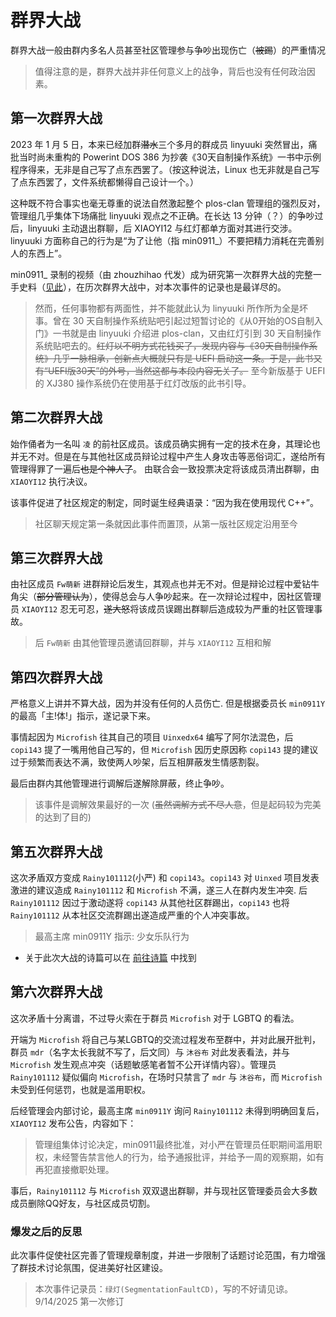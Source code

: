 # 群界大战

群界大战一般由群内多名人员甚至社区管理参与争吵出现伤亡（~~被踢~~）的严重情况

> 值得注意的是，群界大战并非任何意义上的战争，背后也没有任何政治因素。

## 第一次群界大战

2023 年 1 月 5 日，本来已经加群~~潜水~~三个多月的群成员 linyuuki 突然冒出，痛批当时尚未重构的 Powerint DOS 386 为抄袭《30天自制操作系统》一书中示例程序得来，无非是自己写了点东西罢了。（按这种说法，Linux 也无非就是自己写了点东西罢了，文件系统都懒得自己设计一个。）

这种既不符合事实也毫无尊重的说法自然激起整个 plos-clan 管理组的强烈反对，管理组几乎集体下场痛批 linyuuki 观点之不正确。在长达 13 分钟（？）的争吵过后，linyuuki 主动退出群聊，后 XIAOYI12 与红灯都单方面对其进行交涉。linyuuki 方面称自己的行为是“为了让他（指 min0911_）不要把精力消耗在完善别人的东西上”。

min0911_ 录制的视频（由 zhouzhihao 代发）成为研究第一次群界大战的完整一手史料（[见此](https://www.bilibili.com/video/BV1UG4y157mS/?spm_id_from=333.999.0.0)），在历次群界大战中，对本次事件的记录也是最详尽的。

> 然而，任何事物都有两面性，并不能就此认为 linyuuki 所作所为全是坏事。曾在 30 天自制操作系统贴吧引起过短暂讨论的《从0开始的OS自制入门》一书就是由 linyuuki 介绍进 plos-clan，又由红灯引到 30 天自制操作系统贴吧去的。~~红灯以不明方式花钱买了，发现内容与《30天自制操作系统》几乎一脉相承，创新点大概就只有是 UEFI 启动这一条。于是，此书又有“UEFI版30天”的外号，当然这都与本段内容无关了。~~ 至今新版基于 UEFI 的 XJ380 操作系统仍在使用基于红灯改版的此书引导。

## 第二次群界大战

始作俑者为一名叫 `凌` 的前社区成员。该成员确实拥有一定的技术在身，其理论也并无不对。但是在与其他社区成员辩论过程中产生人身攻击等恶俗词汇，遂给所有管理得罪了一遍后~~也是个神人了~~。 由联合会一致投票决定将该成员清出群聊，由 `XIAOYI12` 执行决议。

该事件促进了社区规定的制定，同时诞生经典语录：“因为我在使用现代 C++”。

> 社区聊天规定第一条就因此事件而置顶，从第一版社区规定沿用至今

## 第三次群界大战

由社区成员 `Fw萌新` 进群辩论后发生，其观点也并无不对。但是辩论过程中爱钻牛角尖（~~部分管理认为~~），使得总会与人争吵起来。在一次辩论过程中，因社区管理员 `XIAOYI12` 忍无可忍，~~遂大怒~~将该成员误踢出群聊后造成较为严重的社区管理事故。

> 后 `Fw萌新` 由其他管理员邀请回群聊，并与 `XIAOYI12` 互相和解

## 第四次群界大战

严格意义上讲并不算大战，因为并没有任何的人员伤亡. 但是根据委员长 `min0911Y` 的最高「主!体!」指示，遂记录下来。

事情起因为 `Microfish` 往其自己的项目 `Uinxedx64` 编写了阿尔法混色，后 `copi143` 提了一嘴用他自己写的，但 `Microfish` 因历史原因称 `copi143` 提的建议过于频繁而表达不满，致使两人吵架，后互相屏蔽发生情感割裂。

最后由群内其他管理进行调解后遂解除屏蔽，终止争吵。

> 该事件是调解效果最好的一次 (~~虽然调解方式不尽人意~~，但是起码较为完美的达到了目的)

## 第五次群界大战

这次矛盾双方变成 `Rainy101112`(小严) 和 `copi143`。`copi143` 对 `Uinxed` 项目发表激进的建议造成 `Rainy101112` 和 `Microfish` 不满，遂三人在群内发生冲突. 后 `Rainy101112` 因过于激动遂将 `copi143` 从其他社区群踢出，`copi143` 也将 `Rainy101112` 从本社区交流群踢出遂造成严重的个人冲突事故。

> 最高主席 min0911Y 指示: 少女乐队行为

* 关于此次大战的诗篇可以在 [前往诗篇](https://files.plos-clan.org/novel) 中找到

## 第六次群界大战

这次矛盾十分离谱，不过导火索在于群员 `Microfish` 对于 LGBTQ 的看法。

开端为 `Microfish` 将自己与某LGBTQ的交流过程发布至群中，并对此展开批判，群员 `mdr`（名字太长我就不写了，后文同）与 `沐谷布` 对此发表看法，并与 `Microfish` 发生观点冲突（话题敏感笔者暂不公开详情内容）。管理员 `Rainy101112` 疑似偏向 `Microfish`，在场时只禁言了 `mdr` 与 `沐谷布`，而 `Microfish` 未受到任何惩罚，也就是滥用职权。

后经管理会内部讨论，最高主席 `min0911Y` 询问 `Rainy101112` 未得到明确回复后，`XIAOYI12` 发布公告，内容如下：

> 管理组集体讨论决定，min0911最终批准，对小严在管理员任职期间滥用职权，未经警告禁言他人的行为，给予通报批评，并给予一周的观察期，如有再犯直接撤职处理。

事后，`Rainy101112` 与 `Microfish` 双双退出群聊，并与现社区管理委员会大多数成员删除QQ好友，与社区成员切割。


### 爆发之后的反思

此次事件促使社区完善了管理规章制度，并进一步限制了话题讨论范围，有力增强了群技术讨论氛围，促进美好社区建设。

> 本次事件记录员：`绿灯(SegmentationFaultCD)`，写的不好请见谅。
> 9/14/2025 第一次修订










